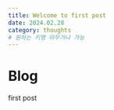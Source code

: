 ```yaml
---
title: Welcome to first post
date: 2024.02.28
category: thoughts
# 원하는 키명 아무거나 가능
---
```


# Blog

first post
